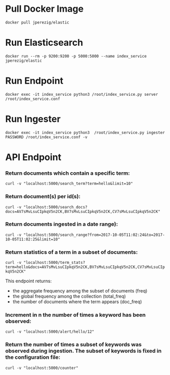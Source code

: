  # Pull Docker Image
```docker pull jperezig/elastic```

# Run Elasticsearch
```docker run --rm -p 9200:9200 -p 5000:5000 --name index_service jperezig/elastic```
# Run Endpoint
 ```docker exec -it index_service python3 /root/index_service.py server /root/index_service.conf```

# Run Ingester 
 ```docker exec -it index_service python3  /root/index_service.py ingester PASSWORD /root/index_service.conf -v```

 # API Endpoint
 ### Return documents which contain a specific term:
 ```curl -v "localhost:5000/search_term?term=hello&limit=10"```
### Return document(s) per id(s):
 ```curl -v "localhost:5000/search_docs?docs=AV7sMvLsuCIpkqV5n2CK,BV7sMvLsuCIpkqV5n2CK,CV7sMvLsuCIpkqV5n2CK"```
### Return documents ingested in a date range):
```curl -v "localhost:5000/search_range?from=2017-10-05T11:02:24&to=2017-10-05T11:02:25&limit=10"```
### Return statistics of a term in a subset of documents:
 ```curl -v "localhost:5000/term_stats?term=hello&docs=AV7sMvLsuCIpkqV5n2CK,BV7sMvLsuCIpkqV5n2CK,CV7sMvLsuCIpkqV5n2CK"```
 
 This endpoint returns:
  - the aggregate frequency among the subset of documents (freq)
  - the global frequency among the collection (total_freq)
  - the number of documents where the term appears (doc_freq)
### Increment in n the number of times a keyword has been observed:
```curl -v "localhost:5000/alert/hello/12"```
### Return the number of times a subset of keywords was observed during ingestion. The subset of keywords is fixed in the configuration file:
```curl -v "localhost:5000/counter"```

